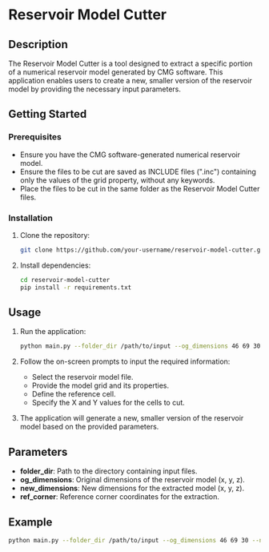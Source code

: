 # Reservoir Model Cutter

## Description

The Reservoir Model Cutter is a tool designed to extract a specific portion of a numerical reservoir model generated by CMG software. This application enables users to create a new, smaller version of the reservoir model by providing the necessary input parameters.

## Getting Started

### Prerequisites

- Ensure you have the CMG software-generated numerical reservoir model.
- Ensure the files to be cut are saved as INCLUDE files (".inc") containing only the values of the grid property, without any keywords.
- Place the files to be cut in the same folder as the Reservoir Model Cutter files. 

### Installation

1. Clone the repository:

    ```bash
    git clone https://github.com/your-username/reservoir-model-cutter.git
    ```

2. Install dependencies:

    ```bash
    cd reservoir-model-cutter
    pip install -r requirements.txt
    ```

## Usage

1. Run the application:

    ```bash
    python main.py --folder_dir /path/to/input --og_dimensions 46 69 30 --new_dimensions 17 10 11 --ref_corner 0 0 0
    ```

2. Follow the on-screen prompts to input the required information:

    - Select the reservoir model file.
    - Provide the model grid and its properties.
    - Define the reference cell.
    - Specify the X and Y values for the cells to cut.

3. The application will generate a new, smaller version of the reservoir model based on the provided parameters.

## Parameters

- **folder_dir**: Path to the directory containing input files.
- **og_dimensions**: Original dimensions of the reservoir model (x, y, z).
- **new_dimensions**: New dimensions for the extracted model (x, y, z).
- **ref_corner**: Reference corner coordinates for the extraction.

## Example

```bash
python main.py --folder_dir /path/to/input --og_dimensions 46 69 30 --new_dimensions 17 10 11 --ref_corner 0 0 0
